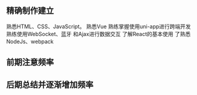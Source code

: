 ## 精确制作建立

熟悉HTML、CSS、JavaScript。
熟悉Vue
熟练掌握使用uni-app进行跨端开发
熟练使用WebSocket、蓝牙 和Ajax进行数据交互
了解React的基本使用
了熟悉NodeJs、webpack

## 前期注意频率

## 后期总结并逐渐增加频率

